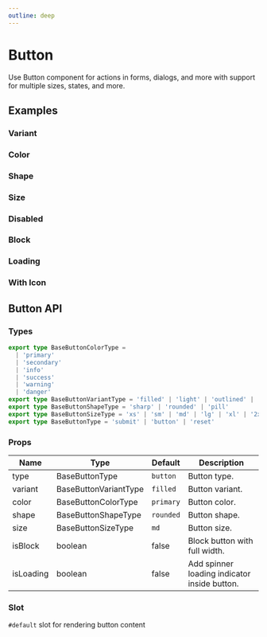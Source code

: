 ```yaml
---
outline: deep
---
```


<script setup lang="ts">
import ButtonBlock from './demo/button/button-block.vue'
import ButtonColor from './demo/button/button-color.vue'
import ButtonColorOutline from './demo/button/button-color-outline.vue'
import ButtonColorLight from './demo/button/button-color-light.vue'
import ButtonColorText from './demo/button/button-color-text.vue'
import ButtonDisabled from './demo/button/button-disabled.vue'
import ButtonIcon from './demo/button/button-icon.vue'
import ButtonLoading from './demo/button/button-loading.vue'
import ButtonShape from './demo/button/button-shape.vue'
import ButtonSize from './demo/button/button-size.vue'
import ButtonVariant from './demo/button/button-variant.vue'
</script>

# Button

Use Button component for actions in forms, dialogs, and more with support for multiple sizes, states, and more.

## Examples

### Variant

<!--@include: ./demo/button/button-variant.md-->

### Color

<!--@include: ./demo/button/button-color.md-->

### Shape

<!--@include: ./demo/button/button-shape.md-->

### Size

<!--@include: ./demo/button/button-size.md-->

### Disabled

<!--@include: ./demo/button/button-disabled.md-->

### Block

<!--@include: ./demo/button/button-block.md-->

### Loading

<!--@include: ./demo/button/button-loading.md-->

### With Icon

<!--@include: ./demo/button/button-icon.md-->

## Button API

### Types

```ts
export type BaseButtonColorType =
  | 'primary'
  | 'secondary'
  | 'info'
  | 'success'
  | 'warning'
  | 'danger'
export type BaseButtonVariantType = 'filled' | 'light' | 'outlined' | 'text'
export type BaseButtonShapeType = 'sharp' | 'rounded' | 'pill'
export type BaseButtonSizeType = 'xs' | 'sm' | 'md' | 'lg' | 'xl' | '2xl'
export type BaseButtonType = 'submit' | 'button' | 'reset'
```

### Props

| Name      | Type                  | Default   | Description                                  |
| --------- | --------------------- | --------- | -------------------------------------------- |
| type      | BaseButtonType        | `button`  | Button type.                                 |
| variant   | BaseButtonVariantType | `filled`  | Button variant.                              |
| color     | BaseButtonColorType   | `primary` | Button color.                                |
| shape     | BaseButtonShapeType   | `rounded` | Button shape.                                |
| size      | BaseButtonSizeType    | `md`      | Button size.                                 |
| isBlock   | boolean               | false     | Block button with full width.                |
| isLoading | boolean               | false     | Add spinner loading indicator inside button. |

### Slot

`#default` slot for rendering button content

